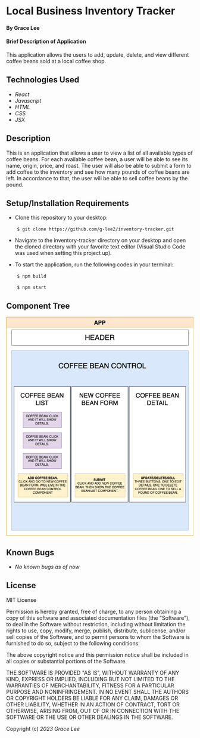 # Local Business Inventory Tracker

#### By Grace Lee

#### Brief Description of Application

This application allows the users to add, update, delete, and view different coffee beans sold at a local coffee shop.

## Technologies Used

- _React_
- _Javascript_
- _HTML_
- _CSS_
- _JSX_

## Description

This is an application that allows a user to view a list of all available types of coffee beans. For each available coffee bean, a user will be able to see its name, origin, price, and roast. The user will also be able to submit a form to add coffee to the inventory and see how many pounds of coffee beans are left. In accordance to that, the user will be able to sell coffee beans by the pound.

## Setup/Installation Requirements

- Clone this repository to your desktop:

```
    $ git clone https://github.com/g-lee2/inventory-tracker.git
```

- Navigate to the inventory-tracker directory on your desktop and open the cloned directory with your favorite text editor (Visual Studio Code was used when setting this project up).

- To start the application, run the following codes in your terminal:

```
    $ npm build
```

```
    $ npm start
```

## Component Tree

![component tree](/src/assets/img/component-tree.png)

## Known Bugs

- _No known bugs as of now_

## License

MIT License

Permission is hereby granted, free of charge, to any person obtaining a copy
of this software and associated documentation files (the "Software"), to deal
in the Software without restriction, including without limitation the rights
to use, copy, modify, merge, publish, distribute, sublicense, and/or sell
copies of the Software, and to permit persons to whom the Software is
furnished to do so, subject to the following conditions:

The above copyright notice and this permission notice shall be included in all
copies or substantial portions of the Software.

THE SOFTWARE IS PROVIDED "AS IS", WITHOUT WARRANTY OF ANY KIND, EXPRESS OR
IMPLIED, INCLUDING BUT NOT LIMITED TO THE WARRANTIES OF MERCHANTABILITY,
FITNESS FOR A PARTICULAR PURPOSE AND NONINFRINGEMENT. IN NO EVENT SHALL THE
AUTHORS OR COPYRIGHT HOLDERS BE LIABLE FOR ANY CLAIM, DAMAGES OR OTHER
LIABILITY, WHETHER IN AN ACTION OF CONTRACT, TORT OR OTHERWISE, ARISING FROM,
OUT OF OR IN CONNECTION WITH THE SOFTWARE OR THE USE OR OTHER DEALINGS IN THE
SOFTWARE.

Copyright (c) _2023_ _Grace Lee_
